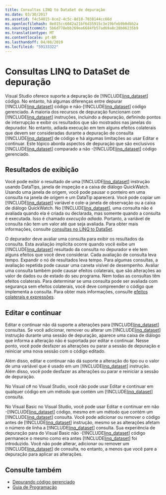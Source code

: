 ```yaml
---
title: Consultas LINQ to DataSet de depuração
ms.date: 03/30/2017
ms.assetid: f4c54015-8ce2-4c5c-8d18-7038144cc66d
ms.openlocfilehash: 0e015cc6042a21bf6d35915c3e19bfeb9b0dbb2a
ms.sourcegitcommit: 5b6d778ebb269ee6684fb57ad69a8c28b06235b9
ms.translationtype: MT
ms.contentlocale: pt-BR
ms.lasthandoff: 04/08/2019
ms.locfileid: "59133322"
---
```

# <a name="debugging-linq-to-dataset-queries"></a>Consultas LINQ to DataSet de depuração

Visual Studio oferece suporte a depuração de [!INCLUDE[linq_dataset](../../../../includes/linq-dataset-md.md)] código. No entanto, há algumas diferenças entre depurar [!INCLUDE[linq_dataset](../../../../includes/linq-dataset-md.md)] código e não-[!INCLUDE[linq_dataset](../../../../includes/linq-dataset-md.md)] código gerenciado. A maioria dos recursos de depuração funcionam com [!INCLUDE[linq_dataset](../../../../includes/linq-dataset-md.md)] instruções, incluindo a depuração, definindo pontos de interrupção e exibir os resultados que são mostrados nas janelas do depurador. No entanto, adiada execução em tem alguns efeitos colaterais que devem ser consideradas durante a depuração de consulta [!INCLUDE[linq_dataset](../../../../includes/linq-dataset-md.md)] de código e há algumas limitações ao usar Editar e continuar. Este tópico aborda aspectos de depuração que são exclusivos [!INCLUDE[linq_dataset](../../../../includes/linq-dataset-md.md)] comparado a não -[!INCLUDE[linq_dataset](../../../../includes/linq-dataset-md.md)] código gerenciado.  
  
## <a name="viewing-results"></a>Resultados de exibição  
 Você pode exibir o resultado de uma [!INCLUDE[linq_dataset](../../../../includes/linq-dataset-md.md)] instrução usando DataTips, janela de inspeção e a caixa de diálogo QuickWatch. Usando uma janela de origem, você pode pausar o ponteiro em uma consulta na janela de origem e um DataTip aparecerá. Você pode copiar um [!INCLUDE[linq_dataset](../../../../includes/linq-dataset-md.md)] variável e cole-a janela de observação ou a caixa de diálogo QuickWatch. No [!INCLUDE[linq_dataset](../../../../includes/linq-dataset-md.md)], uma consulta não é avaliada quando ela é criada ou declarada, mas somente quando a consulta é executada. Isso é chamado *execução adiada*. Portanto, a variável de consulta não tem um valor até que seja avaliada. Para obter mais informações, consulte [consultas no LINQ to DataSet](../../../../docs/framework/data/adonet/queries-in-linq-to-dataset.md).  
  
 O depurador deve avaliar uma consulta para exibir os resultados da consulta. Esta avaliação implícita ocorre quando você exibe um [!INCLUDE[linq_dataset](../../../../includes/linq-dataset-md.md)] resultado da consulta no depurador e ele tem alguns efeitos que você deve considerar. Cada avaliação de consulta leva tempo. Expandir o nó de resultados leva tempo. Para algumas consultas, a avaliação repetida pode causar uma caneta visível de desempenho. Avaliar uma consulta também pode causar efeitos colaterais, que são alterações ao valor de dados ou de estado do seu programa. Nem todas as consultas têm efeitos colaterais. Para determinar se uma consulta pode ser avaliada com segurança sem efeitos colaterais, você deve compreender o código que implementa a consulta. Para obter mais informações, consulte [efeitos colaterais e expressões](https://docs.microsoft.com/previous-versions/visualstudio/visual-studio-2013/a7a250bs(v=vs.120)).  
  
## <a name="edit-and-continue"></a>Editar e continuar  
 Editar e continuar não dá suporte a alterações para [!INCLUDE[linq_dataset](../../../../includes/linq-dataset-md.md)] consultas. Se você adicionar, remover ou alterar um [!INCLUDE[linq_dataset](../../../../includes/linq-dataset-md.md)] instrução durante uma sessão de depuração, aparece uma caixa de diálogo que informa a alteração não é suportada por editar e continuar. Nesse ponto, você pode desfazer as alterações ou parar a sessão de depuração e reiniciar uma nova sessão com o código editado.  
  
 Além disso, editar e continuar não dá suporte a alteração do tipo ou o valor de uma variável que é usado em um [!INCLUDE[linq_dataset](../../../../includes/linq-dataset-md.md)] instrução. Além disso, você pode desfazer as alterações ou parar e reiniciar a sessão de depuração.  
  
 No Visual c# no Visual Studio, você não pode usar Editar e continuar em qualquer código em um método que contém um [!INCLUDE[linq_dataset](../../../../includes/linq-dataset-md.md)] consulta.  
  
 No Visual Basic no Visual Studio, você pode usar Editar e continuar em não -[!INCLUDE[linq_dataset](../../../../includes/linq-dataset-md.md)] código, mesmo em um método que contém um [!INCLUDE[linq_dataset](../../../../includes/linq-dataset-md.md)] consulta. Você pode adicionar ou remover o código antes de [!INCLUDE[linq_dataset](../../../../includes/linq-dataset-md.md)] instrução, mesmo se as alterações afetam o número de linha a [!INCLUDE[linq_dataset](../../../../includes/linq-dataset-md.md)] consulta. Sua experiência de depuração para do Visual Basic não -[!INCLUDE[linq_dataset](../../../../includes/linq-dataset-md.md)] código permanece o mesmo como era antes [!INCLUDE[linq_dataset](../../../../includes/linq-dataset-md.md)] foi introduzido. Você não pode alterar, adicionar ou remover um [!INCLUDE[linq_dataset](../../../../includes/linq-dataset-md.md)] de consulta, no entanto, a menos que você pare a depuração para aplicar as alterações.  
  
## <a name="see-also"></a>Consulte também

- [Depurando código gerenciado](/visualstudio/debugger/debugging-managed-code)
- [Guia de Programação](../../../../docs/framework/data/adonet/programming-guide-linq-to-dataset.md)
